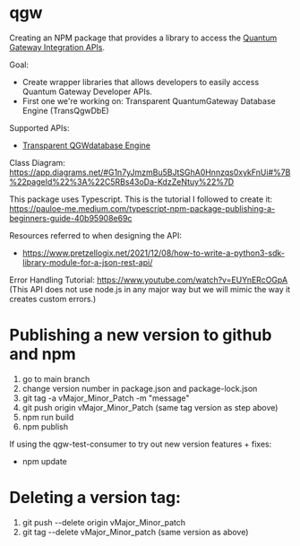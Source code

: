 # qgw

Creating an NPM package that provides a library to access the [Quantum Gateway Integration APIs](https://www.quantumgateway.com/developer.php).

Goal:

- Create wrapper libraries that allows developers to easily access Quantum Gateway Developer APIs.
- First one we're working on: Transparent QuantumGateway Database Engine (TransQgwDbE)

Supported APIs:

- [Transparent QGWdatabase Engine](https://www.quantumgateway.com/view_developer.php?Cat1=3)

Class Diagram:
https://app.diagrams.net/#G1n7yJmzmBu5BJtSGhA0Hnnzqs0xykFnUi#%7B%22pageId%22%3A%22C5RBs43oDa-KdzZeNtuy%22%7D

This package uses Typescript. This is the tutorial I followed to create it:
https://pauloe-me.medium.com/typescript-npm-package-publishing-a-beginners-guide-40b95908e69c

Resources referred to when designing the API:

- https://www.pretzellogix.net/2021/12/08/how-to-write-a-python3-sdk-library-module-for-a-json-rest-api/

Error Handling Tutorial:
https://www.youtube.com/watch?v=EUYnERcOGpA
(This API does not use node.js in any major way but we will mimic the way it creates custom errors.)

# Publishing a new version to github and npm

1. go to main branch
2. change version number in package.json and package-lock.json
3. git tag -a vMajor_Minor_Patch -m "message"
4. git push origin vMajor_Minor_Patch (same tag version as step above)
5. npm run build
6. npm publish

If using the qgw-test-consumer to try out new version features + fixes:

- npm update

# Deleting a version tag:

1. git push --delete origin vMajor_Minor_patch
2. git tag --delete vMajor_Minor_patch (same version as above)
